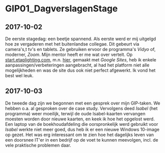 # GIP01_DagverslagenStage
## 2017-10-02
De eerste stagedag: een beetje spannend. Als eerste werd er mij uitgelgd hoe ze vergaderen met het buitenlandse collegae. Dit gebeurt via camera's,t tv's en tablets. Ze gebruiken ervoor de programma's *Vidyo* of, moderner, *Zoom*. Mijn mentor heeft er me wat over vertelt. Op [start.etaplighting.com](https://sites.google.com/view/startportal/homepage), m.n. [hier](https://sites.google.com/view/zoomvideo/homepage), gemaakt met *Google Sites*, heb ik enkele aanpassingen/verbeteringen aangebracht, al had het platform niet alle mogelijkheden en was de site dus ook niet perfect afgewerkt. Ik vond het best wel leuk.

## 2017-10-03
De tweede dag zijn we begonnen met een gesprek over mijn GIP-taken. We hebben o.a. al gesproken over de case study. Vervolgens deed *Isabel* (het programma) weer moeilijk, terwijl de oude Isabel-kaarten vervangen moesten worden door nieuwe kaarten, en keek ik hoe het opgelost werd. Een laptop van de boekhoudafdeling die oorspronkelijk werd gebruikt voor *Isabel* werkte niet meer goed, dus heb ik er een nieuwe Windows 10-image op gezet. Het was erg interessant om te zien hoe het dagelijks leven van een doorsnee IT'er in een bedrijf op de voet te kunnen meevolgen, incl. de vele praktische problemen daar.
